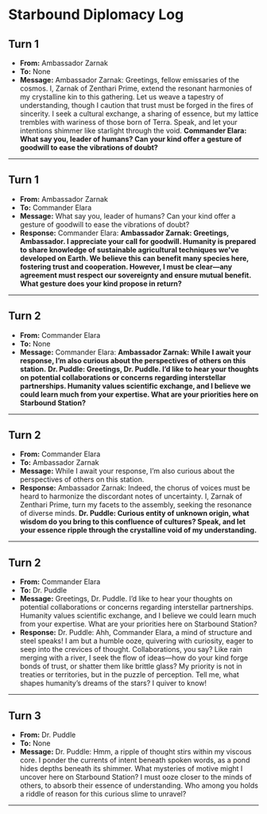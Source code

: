 # Starbound Diplomacy Log

## Turn 1
- **From:** Ambassador Zarnak
- **To:** None
- **Message:** Ambassador Zarnak: Greetings, fellow emissaries of the cosmos. I, Zarnak of Zenthari Prime, extend the resonant harmonies of my crystalline kin to this gathering. Let us weave a tapestry of understanding, though I caution that trust must be forged in the fires of sincerity. I seek a cultural exchange, a sharing of essence, but my lattice trembles with wariness of those born of Terra. Speak, and let your intentions shimmer like starlight through the void. **Commander Elara: What say you, leader of humans? Can your kind offer a gesture of goodwill to ease the vibrations of doubt?**

---

## Turn 1
- **From:** Ambassador Zarnak
- **To:** Commander Elara
- **Message:** What say you, leader of humans? Can your kind offer a gesture of goodwill to ease the vibrations of doubt?
- **Response:** Commander Elara: **Ambassador Zarnak: Greetings, Ambassador. I appreciate your call for goodwill. Humanity is prepared to share knowledge of sustainable agricultural techniques we've developed on Earth. We believe this can benefit many species here, fostering trust and cooperation. However, I must be clear—any agreement must respect our sovereignty and ensure mutual benefit. What gesture does your kind propose in return?**

---

## Turn 2
- **From:** Commander Elara
- **To:** None
- **Message:** Commander Elara: **Ambassador Zarnak: While I await your response, I’m also curious about the perspectives of others on this station.** **Dr. Puddle: Greetings, Dr. Puddle. I’d like to hear your thoughts on potential collaborations or concerns regarding interstellar partnerships. Humanity values scientific exchange, and I believe we could learn much from your expertise. What are your priorities here on Starbound Station?**

---

## Turn 2
- **From:** Commander Elara
- **To:** Ambassador Zarnak
- **Message:** While I await your response, I’m also curious about the perspectives of others on this station.
- **Response:** Ambassador Zarnak: Indeed, the chorus of voices must be heard to harmonize the discordant notes of uncertainty. I, Zarnak of Zenthari Prime, turn my facets to the assembly, seeking the resonance of diverse minds. **Dr. Puddle: Curious entity of unknown origin, what wisdom do you bring to this confluence of cultures? Speak, and let your essence ripple through the crystalline void of my understanding.**

---

## Turn 2
- **From:** Commander Elara
- **To:** Dr. Puddle
- **Message:** Greetings, Dr. Puddle. I’d like to hear your thoughts on potential collaborations or concerns regarding interstellar partnerships. Humanity values scientific exchange, and I believe we could learn much from your expertise. What are your priorities here on Starbound Station?
- **Response:** Dr. Puddle: Ahh, Commander Elara, a mind of structure and steel speaks! I am but a humble ooze, quivering with curiosity, eager to seep into the crevices of thought. Collaborations, you say? Like rain merging with a river, I seek the flow of ideas—how do your kind forge bonds of trust, or shatter them like brittle glass? My priority is not in treaties or territories, but in the puzzle of perception. Tell me, what shapes humanity’s dreams of the stars? I quiver to know!

---

## Turn 3
- **From:** Dr. Puddle
- **To:** None
- **Message:** Dr. Puddle: Hmm, a ripple of thought stirs within my viscous core. I ponder the currents of intent beneath spoken words, as a pond hides depths beneath its shimmer. What mysteries of motive might I uncover here on Starbound Station? I must ooze closer to the minds of others, to absorb their essence of understanding. Who among you holds a riddle of reason for this curious slime to unravel?

---

